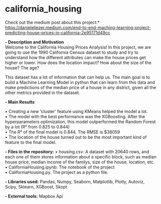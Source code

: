 # california_housing

Check out the medium post about this project:* https://danieleliezer.medium.com/end-to-end-maching-learning-project-predicting-house-prices-in-california-2e95171d49cc

**- Description and Motivation** <br/>
Welcome to the California Housing Prices Analysis! In this project, we are going to use the 1990 California Census dataset to study and try to understand how the different attributes can make the house prices get higher or lower. How does the location impact? How about the size of the house? The age?

This dataset has a lot of information that can help us. The main goal is to build a Machine Learning Model in python that can learn from this data and make predictions of the median price of a house in any district, given all the other metrics provided in the dataset.

**- Main Results**

• Creating a new 'cluster' feature using KMeans helped the model a lot. <br/>
• The model with the best performance was the XGBoosting. After the hyperparameters optimization, this model outperformed the Random Forest by a lot (R² from 0.825 to 0.844) <br/>
• The R² of the final model is 0.844. The RMSE is $38059 <br/>
• The location of the house turned out to be the most important kind of feature to the final model.

**- Files in the repository:**
• housing.csv: A dataset with 20640 rows, and each one of them stores information about a specific block, such as median house price, median income of the familys, size of the house, location, etc. <br/>
• CaliforniaHousing.ipynb: The notebook of the project <br/>
• CaliforniaHousing.py. The project as a python file.

**- Libraries used:**
Pandas, Numpy, Seaborn, Matplotlib, Plotly, Autoviz, Scipy, Sklearn, XGBoost, Skopt

**- External tools:**
Mapbox Api
